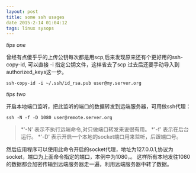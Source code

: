 ```yaml
---
layout: post
title: some ssh usages
date 2015-2-14 01:04:12
tags: linux sysops
---
```


*tips one*

曾经有点傻乎乎的上传公钥每次都是用scp,后来发现原来还有个更好用的ssh-copy-id,
可以直接 -i 指定公钥文件，这样省去了scp	过去后还要手动导入到authorized_keys这一步。

	ssh-copy-id -i ~/.ssh/id_rsa.pub user@my.server.org

*tips two*

开启本地端口监听，把此监听的端口的数据转发到远端服务器，可用做ssh代理：

	ssh -N -f -D 1080 user@remote.server.org

> *'-N' 表示不执行远端命令,对只做端口转发来说很有用。
> *'-f' 表示在后台运行。
> *'-D' 表示开启一个本地的socket端口用来监听，后跟端口号。

然后应用程序可以使用此命令开启的socket代理，地址为127.0.0.1,协议为socket，端口为上面命令指定的端口，本例中为1080，。
这样所有本地发往1080的数据都会加密传输到远端服务器走一遍，利用远端服务器中转了数据。



